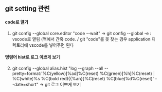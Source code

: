 ## git setting 관련

#### code로 열기
1. git config --global core.editor "code --wait"
   -> git config --global -e : vscode로 열림
   (맥에서 간혹 code. / git "code"를 못 찾는 경우 application 디렉토리에 vscode를 넣어주면 된다

#### 명령어 hist로 로그 이쁘게 보기
2. git config --global alias.hist "log --graph --all --pretty=format:'%C(yellow)[%ad]%C(reset) %C(green)[%h]%C(reset) | %C(white)%s %C(bold red){{%an}}%C(reset) %C(blue)%d%C(reset)' --date=short"
    -> git 로그 이쁘게 보기
